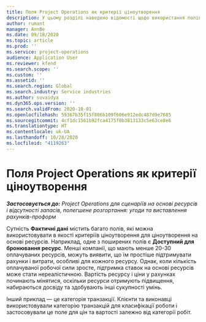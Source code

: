 ```yaml
---
title: Поля Project Operations як критерії ціноутворення
description: У цьому розділі наведено відомості щодо використання полів як критеріїв ціноутворення в Dynamics 365 Project Operations.
author: rumant
manager: AnnBe
ms.date: 09/18/2020
ms.topic: article
ms.prod: ''
ms.service: project-operations
audience: Application User
ms.reviewer: kfend
ms.search.scope: ''
ms.custom: ''
ms.assetid: ''
ms.search.region: Global
ms.search.industry: Service industries
ms.author: suvaidya
ms.dyn365.ops.version: ''
ms.search.validFrom: 2020-10-01
ms.openlocfilehash: 59367b35f15f806b109f606e912edc487d9e7685
ms.sourcegitcommit: 4cf1dc1561b92fca4175f0b3813133c5e63ce8e6
ms.translationtype: HT
ms.contentlocale: uk-UA
ms.lasthandoff: 10/28/2020
ms.locfileid: "4119263"
---
```

# <a name="project-operations-fields-as-pricing-dimensions"></a>Поля Project Operations як критерії ціноутворення

_**Застосовується до:** Project Operations для сценаріїв на основі ресурсів і відсутності запасів, полегшене розгортання: угоди та виставлення рахунків-проформ_

Сутність **Фактичні дані** містить багато полів, які можна використовувати в якості критеріїв ціноутворення для ціноутворення на основі ресурсів. Наприклад, одне з поширених полів є **Доступний для бронювання ресурс**. Менші компанії, що мають менше 20-30 оплачуваних ресурсів, можуть виявити, що їм простіше підтримувати рахунки і витрати, особливі для кожного ресурсу. Однак, коли кількість оплачуваної робочої сили зросте, підтримка ставок на основі ресурсів може стати нереалістичною. Вартість ресурсу і ціни у рахунках починають мінятися, оскільки ресурси отримують підвищення, набираються досвіду та здобувають інші сукупності умінь. 

Інший приклад — це категорія транзакції. Клієнти та виконавці використовували категорію транзакцій для класифікації роботи і застосовували це поле для цін та вартості залежно від категорії робіт.
